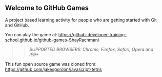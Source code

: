 ## Welcome to GitHub Games
A project based learning activity for people who are getting started with Git and GitHub.

You can play the game at: https://github-developer-training-school.github.io/github-games-ShayRachmani

>> _*SUPPORTED BROWSERS*: Chrome, Firefox, Safari, Opera and IE9+_

This fun open source game was cloned from: https://github.com/jakesgordon/javascript-tetris

